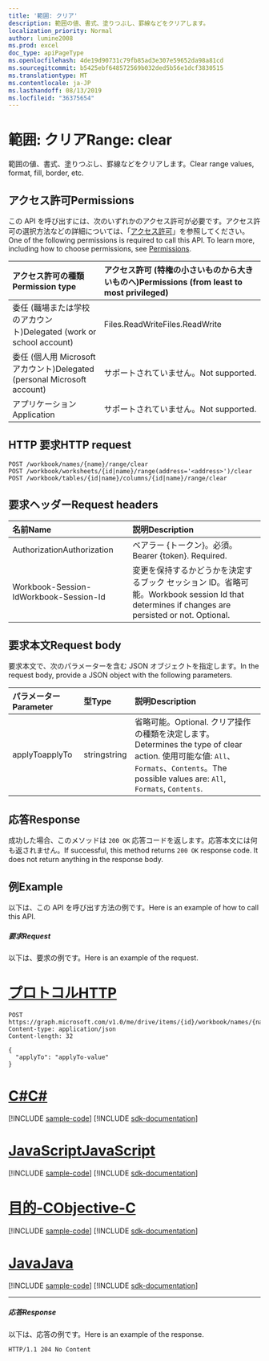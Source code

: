 ```yaml
---
title: '範囲: クリア'
description: 範囲の値、書式、塗りつぶし、罫線などをクリアします。
localization_priority: Normal
author: lumine2008
ms.prod: excel
doc_type: apiPageType
ms.openlocfilehash: 4de19d90731c79fb85ad3e307e59652da98a81cd
ms.sourcegitcommit: b5425ebf648572569b032ded5b56e1dcf3830515
ms.translationtype: MT
ms.contentlocale: ja-JP
ms.lasthandoff: 08/13/2019
ms.locfileid: "36375654"
---
```

# <a name="range-clear"></a><span data-ttu-id="c1ed0-103">範囲: クリア</span><span class="sxs-lookup"><span data-stu-id="c1ed0-103">Range: clear</span></span>

<span data-ttu-id="c1ed0-104">範囲の値、書式、塗りつぶし、罫線などをクリアします。</span><span class="sxs-lookup"><span data-stu-id="c1ed0-104">Clear range values, format, fill, border, etc.</span></span>
## <a name="permissions"></a><span data-ttu-id="c1ed0-105">アクセス許可</span><span class="sxs-lookup"><span data-stu-id="c1ed0-105">Permissions</span></span>
<span data-ttu-id="c1ed0-p101">この API を呼び出すには、次のいずれかのアクセス許可が必要です。アクセス許可の選択方法などの詳細については、「[アクセス許可](/graph/permissions-reference)」を参照してください。</span><span class="sxs-lookup"><span data-stu-id="c1ed0-p101">One of the following permissions is required to call this API. To learn more, including how to choose permissions, see [Permissions](/graph/permissions-reference).</span></span>

|<span data-ttu-id="c1ed0-108">アクセス許可の種類</span><span class="sxs-lookup"><span data-stu-id="c1ed0-108">Permission type</span></span>      | <span data-ttu-id="c1ed0-109">アクセス許可 (特権の小さいものから大きいものへ)</span><span class="sxs-lookup"><span data-stu-id="c1ed0-109">Permissions (from least to most privileged)</span></span>              |
|:--------------------|:---------------------------------------------------------|
|<span data-ttu-id="c1ed0-110">委任 (職場または学校のアカウント)</span><span class="sxs-lookup"><span data-stu-id="c1ed0-110">Delegated (work or school account)</span></span> | <span data-ttu-id="c1ed0-111">Files.ReadWrite</span><span class="sxs-lookup"><span data-stu-id="c1ed0-111">Files.ReadWrite</span></span>    |
|<span data-ttu-id="c1ed0-112">委任 (個人用 Microsoft アカウント)</span><span class="sxs-lookup"><span data-stu-id="c1ed0-112">Delegated (personal Microsoft account)</span></span> | <span data-ttu-id="c1ed0-113">サポートされていません。</span><span class="sxs-lookup"><span data-stu-id="c1ed0-113">Not supported.</span></span>    |
|<span data-ttu-id="c1ed0-114">アプリケーション</span><span class="sxs-lookup"><span data-stu-id="c1ed0-114">Application</span></span> | <span data-ttu-id="c1ed0-115">サポートされていません。</span><span class="sxs-lookup"><span data-stu-id="c1ed0-115">Not supported.</span></span> |

## <a name="http-request"></a><span data-ttu-id="c1ed0-116">HTTP 要求</span><span class="sxs-lookup"><span data-stu-id="c1ed0-116">HTTP request</span></span>
<!-- { "blockType": "ignored" } -->
```http
POST /workbook/names/{name}/range/clear
POST /workbook/worksheets/{id|name}/range(address='<address>')/clear
POST /workbook/tables/{id|name}/columns/{id|name}/range/clear

```
## <a name="request-headers"></a><span data-ttu-id="c1ed0-117">要求ヘッダー</span><span class="sxs-lookup"><span data-stu-id="c1ed0-117">Request headers</span></span>
| <span data-ttu-id="c1ed0-118">名前</span><span class="sxs-lookup"><span data-stu-id="c1ed0-118">Name</span></span>       | <span data-ttu-id="c1ed0-119">説明</span><span class="sxs-lookup"><span data-stu-id="c1ed0-119">Description</span></span>|
|:---------------|:----------|
| <span data-ttu-id="c1ed0-120">Authorization</span><span class="sxs-lookup"><span data-stu-id="c1ed0-120">Authorization</span></span>  | <span data-ttu-id="c1ed0-p102">ベアラー {トークン}。必須。</span><span class="sxs-lookup"><span data-stu-id="c1ed0-p102">Bearer {token}. Required.</span></span> |
| <span data-ttu-id="c1ed0-123">Workbook-Session-Id</span><span class="sxs-lookup"><span data-stu-id="c1ed0-123">Workbook-Session-Id</span></span>  | <span data-ttu-id="c1ed0-p103">変更を保持するかどうかを決定するブック セッション ID。省略可能。</span><span class="sxs-lookup"><span data-stu-id="c1ed0-p103">Workbook session Id that determines if changes are persisted or not. Optional.</span></span>|

## <a name="request-body"></a><span data-ttu-id="c1ed0-126">要求本文</span><span class="sxs-lookup"><span data-stu-id="c1ed0-126">Request body</span></span>
<span data-ttu-id="c1ed0-127">要求本文で、次のパラメーターを含む JSON オブジェクトを指定します。</span><span class="sxs-lookup"><span data-stu-id="c1ed0-127">In the request body, provide a JSON object with the following parameters.</span></span>

| <span data-ttu-id="c1ed0-128">パラメーター</span><span class="sxs-lookup"><span data-stu-id="c1ed0-128">Parameter</span></span>    | <span data-ttu-id="c1ed0-129">型</span><span class="sxs-lookup"><span data-stu-id="c1ed0-129">Type</span></span>   |<span data-ttu-id="c1ed0-130">説明</span><span class="sxs-lookup"><span data-stu-id="c1ed0-130">Description</span></span>|
|:---------------|:--------|:----------|
|<span data-ttu-id="c1ed0-131">applyTo</span><span class="sxs-lookup"><span data-stu-id="c1ed0-131">applyTo</span></span>|<span data-ttu-id="c1ed0-132">string</span><span class="sxs-lookup"><span data-stu-id="c1ed0-132">string</span></span>|<span data-ttu-id="c1ed0-133">省略可能。</span><span class="sxs-lookup"><span data-stu-id="c1ed0-133">Optional.</span></span> <span data-ttu-id="c1ed0-134">クリア操作の種類を決定します。</span><span class="sxs-lookup"><span data-stu-id="c1ed0-134">Determines the type of clear action.</span></span>  <span data-ttu-id="c1ed0-135">使用可能な値: `All`、`Formats`、`Contents`。</span><span class="sxs-lookup"><span data-stu-id="c1ed0-135">The possible values are: `All`, `Formats`, `Contents`.</span></span>|

## <a name="response"></a><span data-ttu-id="c1ed0-136">応答</span><span class="sxs-lookup"><span data-stu-id="c1ed0-136">Response</span></span>

<span data-ttu-id="c1ed0-p105">成功した場合、このメソッドは `200 OK` 応答コードを返します。応答本文には何も返されません。</span><span class="sxs-lookup"><span data-stu-id="c1ed0-p105">If successful, this method returns `200 OK` response code. It does not return anything in the response body.</span></span>

## <a name="example"></a><span data-ttu-id="c1ed0-139">例</span><span class="sxs-lookup"><span data-stu-id="c1ed0-139">Example</span></span>
<span data-ttu-id="c1ed0-140">以下は、この API を呼び出す方法の例です。</span><span class="sxs-lookup"><span data-stu-id="c1ed0-140">Here is an example of how to call this API.</span></span>
##### <a name="request"></a><span data-ttu-id="c1ed0-141">要求</span><span class="sxs-lookup"><span data-stu-id="c1ed0-141">Request</span></span>
<span data-ttu-id="c1ed0-142">以下は、要求の例です。</span><span class="sxs-lookup"><span data-stu-id="c1ed0-142">Here is an example of the request.</span></span>

# <a name="httptabhttp"></a>[<span data-ttu-id="c1ed0-143">プロトコル</span><span class="sxs-lookup"><span data-stu-id="c1ed0-143">HTTP</span></span>](#tab/http)
<!-- {
  "blockType": "request",
  "name": "range_clear"
}-->
```http
POST https://graph.microsoft.com/v1.0/me/drive/items/{id}/workbook/names/{name}/range/clear
Content-type: application/json
Content-length: 32

{
  "applyTo": "applyTo-value"
}
```
# <a name="ctabcsharp"></a>[<span data-ttu-id="c1ed0-144">C#</span><span class="sxs-lookup"><span data-stu-id="c1ed0-144">C#</span></span>](#tab/csharp)
[!INCLUDE [sample-code](../includes/snippets/csharp/range-clear-csharp-snippets.md)]
[!INCLUDE [sdk-documentation](../includes/snippets/snippets-sdk-documentation-link.md)]

# <a name="javascripttabjavascript"></a>[<span data-ttu-id="c1ed0-145">JavaScript</span><span class="sxs-lookup"><span data-stu-id="c1ed0-145">JavaScript</span></span>](#tab/javascript)
[!INCLUDE [sample-code](../includes/snippets/javascript/range-clear-javascript-snippets.md)]
[!INCLUDE [sdk-documentation](../includes/snippets/snippets-sdk-documentation-link.md)]

# <a name="objective-ctabobjc"></a>[<span data-ttu-id="c1ed0-146">目的-C</span><span class="sxs-lookup"><span data-stu-id="c1ed0-146">Objective-C</span></span>](#tab/objc)
[!INCLUDE [sample-code](../includes/snippets/objc/range-clear-objc-snippets.md)]
[!INCLUDE [sdk-documentation](../includes/snippets/snippets-sdk-documentation-link.md)]

# <a name="javatabjava"></a>[<span data-ttu-id="c1ed0-147">Java</span><span class="sxs-lookup"><span data-stu-id="c1ed0-147">Java</span></span>](#tab/java)
[!INCLUDE [sample-code](../includes/snippets/java/range-clear-java-snippets.md)]
[!INCLUDE [sdk-documentation](../includes/snippets/snippets-sdk-documentation-link.md)]

---


##### <a name="response"></a><span data-ttu-id="c1ed0-148">応答</span><span class="sxs-lookup"><span data-stu-id="c1ed0-148">Response</span></span>
<span data-ttu-id="c1ed0-149">以下は、応答の例です。</span><span class="sxs-lookup"><span data-stu-id="c1ed0-149">Here is an example of the response.</span></span> 
<!-- {
  "blockType": "response"
} -->
```http
HTTP/1.1 204 No Content
```

<!-- uuid: 8fcb5dbc-d5aa-4681-8e31-b001d5168d79
2015-10-25 14:57:30 UTC -->
<!-- {
  "type": "#page.annotation",
  "description": "Range: clear",
  "keywords": "",
  "section": "documentation",
  "tocPath": "",
  "suppressions": [
  ]
}-->
